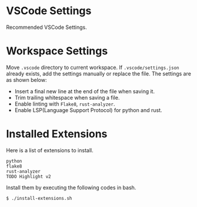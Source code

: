 # VSCode Settings
Recommended VSCode Settings.

# Workspace Settings
Move `.vscode` directory to current workspace. If `.vscode/settings.json` already exists, add the settings manually or replace the file.
The settings are as shown below:
- Insert a final new line at the end of the file when saving it.
- Trim trailing whitespace when saving a file.
- Enable linting with `Flake8`, `rust-analyzer`.
- Enable LSP(Language Support Protocol) for python and rust.

# Installed Extensions
Here is a list of extensions to install.
```
python
flake8
rust-analyzer
TODO Highlight v2
```
Install them by executing the following codes in bash.
```sh
$ ./install-extensions.sh
```
